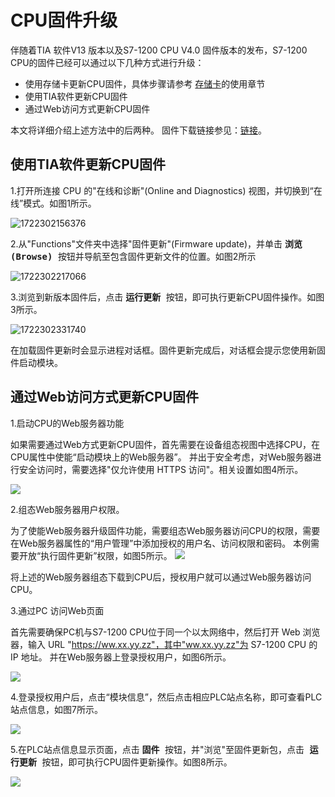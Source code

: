 # CPU固件升级

伴随着TIA 软件V13 版本以及S7-1200 CPU V4.0 固件版本的发布，S7-1200 CPU的固件已经可以通过以下几种方式进行升级：

- 使用存储卡更新CPU固件，具体步骤请参考 [存储卡](../08-Function/10-Memory_Card.md#memorycard使用存储卡更新s7-1200cpu的固件版本-使用存储卡更新s7-1200cpu的固件版本-style1)的使用章节
- 使用TIA软件更新CPU固件
- 通过Web访问方式更新CPU固件

本文将详细介绍上述方法中的后两种。
固件下载链接参见：[链接](../01-resource/08-online_download.md#s7-1200-固件下载)。

## 使用TIA软件更新CPU固件

1.打开所连接 CPU 的"在线和诊断"(Online and Diagnostics) 视图，并切换到“在线”模式。如图1所示。

![1722302156376](./images/1-01.png)

2.从"Functions"文件夹中选择"固件更新"(Firmware update)，并单击 <kbd> **浏览(Browse)** </kbd>  按钮并导航至包含固件更新文件的位置。如图2所示

![1722302217066](./images/1-02.png)

3.浏览到新版本固件后，点击 <kbd> **运行更新** </kbd> 按钮，即可执行更新CPU固件操作。如图3所示。

![1722302331740](./images/1-03.png)

在加载固件更新时会显示进程对话框。固件更新完成后，对话框会提示您使用新固件启动模块。

## 通过Web访问方式更新CPU固件

1.启动CPU的Web服务器功能

如果需要通过Web方式更新CPU固件，首先需要在设备组态视图中选择CPU，在CPU属性中使能“启动模块上的Web服务器”。
并出于安全考虑，对Web服务器进行安全访问时，需要选择"仅允许使用 HTTPS 访问"。相关设置如图4所示。

![](./images/1-04.png)

2.组态Web服务器用户权限。

为了使能Web服务器升级固件功能，需要组态Web服务器访问CPU的权限，需要在Web服务器属性的“用户管理”中添加授权的用户名、访问权限和密码。
本例需要开放“执行固件更新”权限，如图5所示。
![](./images/1-05.png)

将上述的Web服务器组态下载到CPU后，授权用户就可以通过Web服务器访问CPU。

3.通过PC 访问Web页面

首先需要确保PC机与S7-1200 CPU位于同一个以太网络中，然后打开 Web 浏览器，输入 URL "https://ww.xx.yy.zz"，其中"ww.xx.yy.zz"为 S7-1200 CPU 的 IP 地址。
并在Web服务器上登录授权用户，如图6所示。

![](./images/1-06.png)

4.登录授权用户后，点击“模块信息”，然后点击相应PLC站点名称，即可查看PLC 站点信息，如图7所示。

![](./images/1-07.png)

5.在PLC站点信息显示页面，点击 <kbd> **固件** </kbd> 按钮，并"浏览"至固件更新包，点击<kbd> **运行更新** </kbd> 按钮，即可执行CPU固件更新操作。如图8所示。

![](./images/1-08.png)